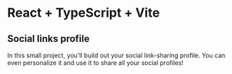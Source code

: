# React + TypeScript + Vite

## Social links profile
In this small project, you'll build out your social link-sharing profile. You can even personalize it and use it to share all your social profiles!

